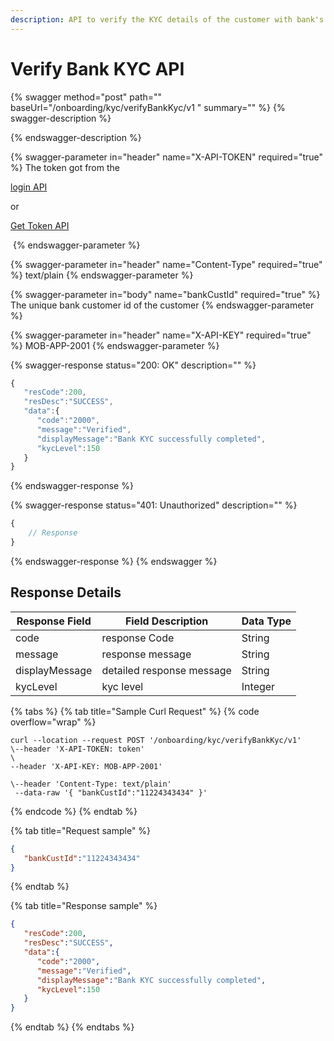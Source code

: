 ```yaml
---
description: API to verify the KYC details of the customer with bank's system.
---
```


# Verify Bank KYC API



{% swagger method="post" path="" baseUrl="<domain>/onboarding/kyc/verifyBankKyc/v1 " summary="" %}
{% swagger-description %}

{% endswagger-description %}

{% swagger-parameter in="header" name="X-API-TOKEN" required="true" %}
The token got from the 

[login API](../authentication-and-authorization/login-api.md)

 or 

[Get Token API](../../common-apis/get-app-token-api.md)

​
{% endswagger-parameter %}

{% swagger-parameter in="header" name="Content-Type" required="true" %}
text/plain
{% endswagger-parameter %}

{% swagger-parameter in="body" name="bankCustId" required="true" %}
The unique bank customer id of the customer
{% endswagger-parameter %}

{% swagger-parameter in="header" name="X-API-KEY" required="true" %}
MOB-APP-2001
{% endswagger-parameter %}

{% swagger-response status="200: OK" description="" %}
```javascript
{
   "resCode":200,
   "resDesc":"SUCCESS",
   "data":{
      "code":"2000",
      "message":"Verified",
      "displayMessage":"Bank KYC successfully completed",
      "kycLevel":150
   }
}
```
{% endswagger-response %}

{% swagger-response status="401: Unauthorized" description="" %}
```javascript
{
    // Response
}
```
{% endswagger-response %}
{% endswagger %}

## Response Details

| Response Field | Field Description         | Data Type |
| -------------- | ------------------------- | --------- |
| code           | response Code             | String    |
| message        | response message          | String    |
| displayMessage | detailed response message | String    |
| kycLevel       | kyc level                 | Integer   |

{% tabs %}
{% tab title="Sample Curl Request" %}
{% code overflow="wrap" %}
```
curl --location --request POST '/onboarding/kyc/verifyBankKyc/v1'
\--header 'X-API-TOKEN: token'
\--header 'X-API-KEY: MOB-APP-2001'
\--header 'Content-Type: text/plain' --data-raw '{ "bankCustId":"11224343434" }'

```
{% endcode %}
{% endtab %}

{% tab title="Request sample" %}
```json
{
   "bankCustId":"11224343434"
}
```
{% endtab %}

{% tab title="Response sample" %}
```json
{
   "resCode":200,
   "resDesc":"SUCCESS",
   "data":{
      "code":"2000",
      "message":"Verified",
      "displayMessage":"Bank KYC successfully completed",
      "kycLevel":150
   }
}
```
{% endtab %}
{% endtabs %}
